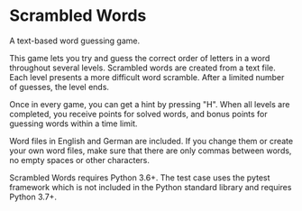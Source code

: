 # Scrambled Words
A text-based word guessing game.

This game lets you try and guess the correct order of letters in a word
throughout several levels. Scrambled words are created from a text file.
Each level presents a more difficult word scramble. After a limited
number of guesses, the level ends.

Once in every game, you can get a hint by pressing "H". When all levels
are completed, you receive points for solved words, and bonus points for
guessing words within a time limit.

Word files in English and German are included. If you change them or
create your own word files, make sure that there are only commas between
words, no empty spaces or other characters.

Scrambled Words requires Python 3.6+. The test case uses the pytest
framework which is not included in the Python standard library and
requires Python 3.7+.
